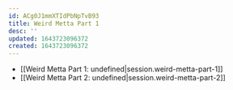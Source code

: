 ```yaml
---
id: ACg0J1mmXTIdPbNpTvB93
title: Weird Metta Part 1
desc: ''
updated: 1643723096372
created: 1643723096372
---
```


- [[Weird Metta Part 1: undefined|session.weird-metta-part-1]]
- [[Weird Metta Part 2: undefined|session.weird-metta-part-2]]
